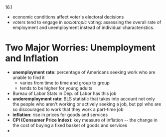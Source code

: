 16.1 


- economic conditions affect voter's electoral decisions
- voters tend to engage in *sociotropic* voting: assessing the overall rate of employment and unemployment instead of individual characteristics.

# Two Major Worries: Unemployment and Inflation
- **unemployment rate**: percentage of Americans seeking work who are unable to find it
	- varies from time to time and group to group
	- tends to be higher for young adults
- Bureau of Labor Stats in Dep. of Labor has this job
- **underemployment rate**: BLS statistic that takes into account not only the people who aren't working or actively seeking a job, but ppl who are so discouraged to work that they work a part-time job
- **inflation**: rise in prices for goods and services
- **CPI (Consumer Price Index)**: key measure of inflation -- the change in the cost of buying a fixed basket of goods and services
- 